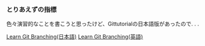 ### とりあえずの指標

色々演習的なことを書こうと思ったけど、Gittutorialの日本語版があったので. . .

[Learn Git Branching(日本語)](http://k.swd.cc/learnGitBranching-ja/)
[Learn Git Branching(英語)](http://pcottle.github.io/learnGitBranching/)



